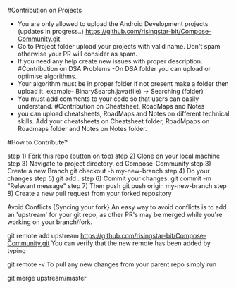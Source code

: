 #Contribution on Projects
- You are only allowed to upload the Android Development projects (updates in progress..)
https://github.com/risingstar-bit/Compose-Community.git
- Go to Project folder upload your projects with valid name. Don't spam otherwise your PR will consider as spam.
- If you need any help create new issues with proper description.
#Contribution on DSA Problems
-On DSA folder you can upload or optimise algorithms.
- Your algorithm must be in proper folder if not present make a folder then upload it. example- BinarySearch.java(file) -> Searching (folder)
- You must add comments to your code so that users can easily understand.
#Contribution on Cheatsheet, RoadMaps and Notes
- you can upload cheatsheets, RoadMaps and Notes on different technical skills. Add your cheatsheets on Cheatsheet folder, RoadMpaps on Roadmaps folder and Notes on Notes folder.

#How to Contribute?
 
step 1) Fork this repo (button on top)
step 2) Clone on your local machine
step 3) Navigate to project directory.
         cd Compose-Community
step 3) Create a new Branch
        git checkout -b my-new-branch
step 4) Do your changes
step 5) git add .
step 6) Commit your changes.
        git commit -m "Relevant message"
step 7) Then push
        git push origin my-new-branch
step 8) Create a new pull request from your forked repository

Avoid Conflicts {Syncing your fork}
An easy way to avoid conflicts is to add an 'upstream' for your git repo, as other PR's may be merged while you're working on your branch/fork.

git remote add upstream https://github.com/risingstar-bit/Compose-Community.git
You can verify that the new remote has been added by typing

git remote -v
To pull any new changes from your parent repo simply run

git merge upstream/master
